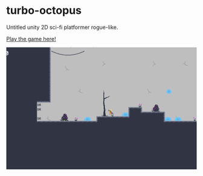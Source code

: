 # turbo-octopus
Untitled unity 2D sci-fi platformer rogue-like.

[Play the game here!](https://rawgit.com/DarrenTsung/turbo-octopus/master/turbo-octopus-unity/Builds/07_26_2015_build/07_26_2015_build.html)

![ScreenShot](screenshot.png)